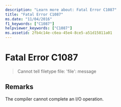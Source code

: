 ```yaml
---
description: "Learn more about: Fatal Error C1087"
title: "Fatal Error C1087"
ms.date: "11/04/2016"
f1_keywords: ["C1087"]
helpviewer_keywords: ["C1087"]
ms.assetid: 2fb4c14e-c6ea-45e4-8ce5-a51d15811a01
---
```

# Fatal Error C1087

> Cannot tell filetype file: 'file': message

## Remarks

The compiler cannot complete an I/O operation.

